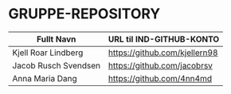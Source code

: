 # GRUPPE-REPOSITORY

| Fullt Navn 		| URL til IND-GITHUB-KONTO 	|
| --------------------- | -------------------------   	|
| Kjell Roar Lindberg   | https://github.com/kjellern98 |
| Jacob Rusch Svendsen  | https://github.com/jacobrsv   |
| Anna Maria Dang       | https://github.com/4nn4md     |
